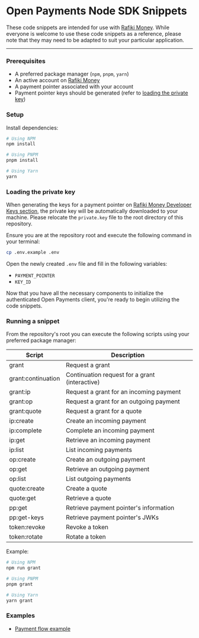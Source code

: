 # Open Payments Node SDK Snippets

These code snippets are intended for use with [Rafiki Money](https://rafiki.money/). While everyone
is welcome to use these code snippets as a reference, please note that they may need to be adapted
to suit your particular application.

---

### Prerequisites

-   A preferred package manager (`npm`, `pnpm`, `yarn`)
-   An active account on [Rafiki Money](https://rafiki.money/)
-   A payment pointer associated with your account
-   Payment pointer keys should be generated (refer to
    [loading the private key](#loading-the-private-key))

### Setup

Install dependencies:

```sh
# Using NPM
npm install

# Using PNPM
pnpm install

# Using Yarn
yarn
```

### Loading the private key

When generating the keys for a payment pointer on
[Rafiki Money Developer Keys section](https://rafiki.money/settings/developer-keys), the private key
will be automatically downloaded to your machine. Please relocate the `private.key` file to the root
directory of this repository.

Ensure you are at the repository root and execute the following command in your terminal:

```sh
cp .env.example .env
```

Open the newly created `.env` file and fill in the following variables:

-   `PAYMENT_POINTER`
-   `KEY_ID`

Now that you have all the necessary components to initialize the authenticated Open Payments client,
you're ready to begin utilizing the code snippets.

### Running a snippet

From the repository's root you can execute the following scripts using your preferred package
manager:

| Script             | Description                                    |
| ------------------ | ---------------------------------------------- |
| grant              | Request a grant                                |
| grant:continuation | Continuation request for a grant (interactive) |
| grant:ip           | Request a grant for an incoming payment        |
| grant:op           | Request a grant for an outgoing payment        |
| grant:quote        | Request a grant for a quote                    |
| ip:create          | Create an incoming payment                     |
| ip:complete        | Complete an incoming payment                   |
| ip:get             | Retrieve an incoming payment                   |
| ip:list            | List incoming payments                         |
| op:create          | Create an outgoing payment                     |
| op:get             | Retrieve an outgoing payment                   |
| op:list            | List outgoing payments                         |
| quote:create       | Create a quote                                 |
| quote:get          | Retrieve a quote                               |
| pp:get             | Retrieve payment pointer's information         |
| pp:get-keys        | Retrieve payment pointer's JWKs                |
| token:revoke       | Revoke a token                                 |
| token:rotate       | Rotate a token                                 |

Example:

```sh
# Using NPM
npm run grant

# Using PNPM
pnpm grant

# Using Yarn
yarn grant
```

### Examples

-   [Payment flow example](./examples/payment-flow.md)
